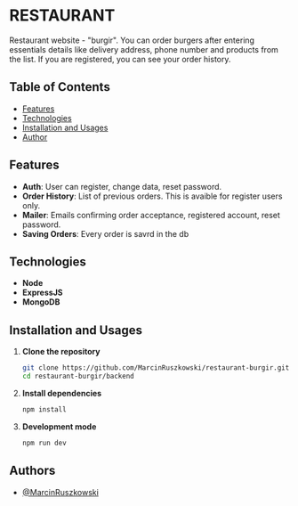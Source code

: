 # RESTAURANT

Restaurant website - "burgir". You can order burgers after entering essentials details like delivery address, phone number and products from the list. If you are registered, you can see your order history.

## Table of Contents

- [Features](#features)
- [Technologies](#technologies)
- [Installation and Usages](#installation-and-usages)
- [Author](#author)

## Features

- **Auth**: User can register, change data, reset password.
- **Order History**: List of previous orders. This is avaible for register users only.
- **Mailer**: Emails confirming order acceptance, registered account, reset password.
- **Saving Orders**: Every order is savrd in the db

## Technologies

- **Node**
- **ExpressJS**
- **MongoDB**

## Installation and Usages

1. **Clone the repository**
   ```bash
   git clone https://github.com/MarcinRuszkowski/restaurant-burgir.git
   cd restaurant-burgir/backend
   ```
2. **Install dependencies**

   ```bash
   npm install
   ```

3. **Development mode**
   ```bash
   npm run dev
   ```
      <!-- link: [http://localhost:5173/](http://localhost:5173/) -->
   <!-- 4. **Preview** -->
      <!-- ```bash
      npm run preview
      ```
      link: [http://localhost:4173/](http://localhost:4173/) -->

## Authors

- [@MarcinRuszkowski](https://github.com/MarcinRuszkowski)
